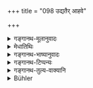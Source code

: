 +++
title = "098 उद्यतैर् आहवे"

+++

<details><summary>गङ्गानथ-मूलानुवादः</summary>

For one who is killed in battle with brandished weapons, in the manner befitting the kṣatriya, sacrificial performances become instantly completed; and so also is the impurity; such is the established law—(97).
</details>

<details><summary>मेधातिथिः</summary>

येन शस्यते हन्यते तच् **छस्त्रम्** । अतः पाषाणलगुडादिनापि हतस्य यज्ञसंस्था निष्पद्यते, नायुधैर् एव खड्गादिभिः । आहूयन्ते यत्रेतरेतरं स्पर्धमाना युद्धाय स **आवहः** संग्रामः । **क्षत्रधर्मः** अपराङ्मुखत्वं प्रजार्थं प्रभुप्रयुक्तं च । **सद्यः** **संतिष्ठते** समाप्तिम् एति । **यज्ञः** ज्योतिष्टोमादिः । तत्पुण्येन युज्यत इति यावत् । **आशौचम्** अपि सद्य एव ।

- <u>अत्र केचित्</u> "**क्षत्रधर्महतस्य**" इत्य् अनेन "**सद्यः**" इत्य् अभिसंबध्नन्ति । ततश् च यः संग्रामभूमौ मृतः तस्यैवायं विधिः, न तु यो ऽन्येद्युस् ततो ऽन्यत्र गतः । 

- <u>तद्</u> एतद् विचार्यम् ॥ ५.९७ ॥
</details>

<details><summary>गङ्गानथ-भाष्यानुवादः</summary>

For one who is killed in battle with brandished weapons, in the manner befitting the Kṣatriya, sacrificial performances become instantly completed; and so also is the impurity; such is the established law—(97).
</details>

<details><summary>गङ्गानथ-टिप्पन्यः</summary>

‘*Śastra*’, ‘*weapon*’, is that by which people are slain, killed; hence
by the present rule, also for the man who is killed by pieces of stone
or a club or such other things, sacrificial performances become
completed.

‘*Āhava*’, ‘Battle is so called because in this men are *challenged*
(*āhūyante*) to fight, through mutual rivalry.

‘*Manner befitting the Kṣatriya*;—*i.e*., never turning his
back,—fighting in the defence of his people, or under orders from his
master.

‘*Sacrificial performances*’—such as the *Jyotiṣṭoma* and the
rest;—‘*become instantly completed*’—finished. That is, the man becomes
endowed with the merit proceeding from the due performance of the
sacrifices.

Impurity also in their case is the same; *i.e*. it ceases immediately.

Some people construe the term ‘*sadyaḥ*’, ‘*instantly*’, with the word
‘*killed*’; and according to this what is said here would apply to the
case of only that man who actually dies on this battle-field, and not to
one who is moved away from there and dies on some other day.

This point however is open to question.—(97).
</details>

<details><summary>गङ्गानथ-तुल्य-वाक्यानि</summary>

*Yājñavalkya* (3. 29).—‘During the performance of charity, in battle, in
sacrificial performances, in times of public disturbance, and under
great distress, purification is instantaneous.’

*Parāśara* (3.30-31).—‘In this world, two men pierce through the solar
orbit—the mendicant firm in Yoga and one killed in the battle-front.’
</details>

<details><summary>Bühler</summary>

098	By him who is slain in battle with brandished weapons according to the law of the Kshatriyas, a (Srauta) sacrifice is instantly completed, and so is the period of impurity (caused by his death); that is a settled rule.
</details>
